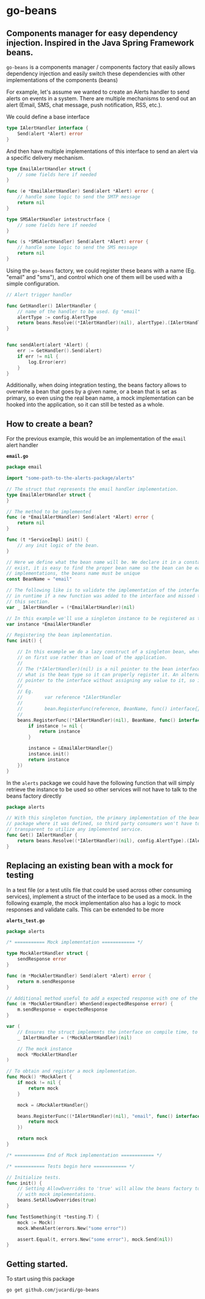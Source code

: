 # go-beans
## Components manager for easy dependency injection. Inspired in the Java Spring Framework beans.

`go-beans` is a components manager / components factory that easily allows dependency injection and easily switch these dependencies with other implementations of the components (beans)

For example, let's assume we wanted to create an Alerts handler to send alerts on events in a system. There are multiple mechanisms to send out an alert (Email, SMS, chat message, push notification, RSS, etc.).

We could define a base interface

```Go
type IAlertHandler interface {
	Send(alert *Alert) error
}
```

And then have multiple implementations of this interface to send an alert via a specific delivery mechanism.

```Go
type EmailAlertHandler struct {
	// some fields here if needed
}

func (e *EmailAlertHandler) Send(alert *Alert) error {
	// handle some logic to send the SMTP message
	return nil
}
```


```Go
type SMSAlertHandler intestructrface {
	// some fields here if needed
}

func (s *SMSAlertHandler) Send(alert *Alert) error {
	// handle some logic to send the SMS message
	return nil
}
```

Using the `go-beans` factory, we could register these beans with a name (Eg. "email" and "sms"), and control which one of them will be used with a simple configuration.

```Go
// Alert trigger handler

func GetHandler() IAlertHandler {
	// name of the handler to be used. Eg "email"
	alertType := config.AlertType
	return beans.Resolve((*IAlertHandler)(nil), alertType).(IAlertHandler)
}


func sendAlert(alert *Alert) {
	err := GetHandler().Send(alert)
	if err != nil {
		log.Error(err)
	}
}
```

Additionally, when doing integration testing, the beans factory allows to overwrite a bean that goes by a given name, or a bean that is set as primary, so even using the real bean name, a mock implementation can be hooked into the application, so it can still be tested as a whole.

## How to create a bean?

For the previous example, this would be an implementation of the `email` alert handler

**`email.go`**
```Go
package email

import "some-path-to-the-alerts-package/alerts"

// The struct that represents the email handler implementation.
type EmailAlertHandler struct {
}

// The method to be implemented
func (e *EmailAlertHandler) Send(alert *Alert) error {
	return nil
}

func (t *ServiceImpl) init() {
	// any init logic of the bean.
}

// Here we define what the bean name will be. We declare it in a constant, so if multiple implementations
// exist, it is easy to find the proper bean name so the bean can be easily retrieved. If doing multiple
// implementations, the beans name must be unique
const BeanName = "email"

// The following like is to validate the implementation of the interface on build, so it do not fail
// in runtime if a new function was added to the interface and missed to add the implementation in
// this section.
var _ IAlertHandler = (*EmailAlertHandler)(nil)

// In this example we'll use a singleton instance to be registered as the bean.
var instance *EmailAlertHandler

// Registering the bean implementation.
func init() {

	// In this example we do a lazy construct of a singleton bean, where the singleton will be initialized
	// on first use rather than on load of the application.
	//
	// The (*IAlertHandler)(nil) is a nil pointer to the bean interface. It is required so the factory knows
	// what is the bean type so it can properly register it. An alternative to this approach is to declare
	// pointer to the interface without assigning any value to it, so it can be passed as an argument.
	//
	// Eg.
	//        var reference *IAlertHandler
	//
	//        bean.RegisterFunc(reference, BeanName, func() interface{}) {
	//
	beans.RegisterFunc((*IAlertHandler)(nil), BeanName, func() interface{} {
		if instance != nil {
			return instance
		}

		instance = &EmailAlertHandler{}
		instance.init()
		return instance
	})
}
```

In the `alerts` package we could have the following function that will simply retrieve the instance to be used
so other services will not have to talk to the beans factory directly
```Go
package alerts

// With this singleton function, the primary implementation of the bean can be accessed directly from the
// package where it was defined, so third party consumers won't have to import the bean package, making it
// transparent to utilize any implemented service.
func Get() IAlertHandler {
	return beans.Resolve((*IAlertHandler)(nil), config.AlertType).(IAlertHandler)
}
```

## Replacing an existing bean with a mock for testing

In a test file (or a test utils file that could be used across other consuming services), implement a struct
of the interface to be used as a mock. In the following example, the mock implementation also has a logic to mock responses and validate calls. This can be extended to be more

**`alerts_test.go`**
```Go
package alerts

/* =========== Mock implementation ============ */

type MockAlertHandler struct {
	sendResponse error
}

func (m *MockAlertHandler) Send(alert *Alert) error {
	return m.sendResponse
}

// Additional method useful to add a expected response with one of the interface methods are called
func (m *MockAlertHandler) WhenSend(expectedResponse error) {
	m.sendResponse = expectedResponse
}

var (
	// Ensures the struct implements the interface on compile time, to prevent failures in runtime
	_ IAlertHandler = (*MockAlertHandler)(nil)

	// The mock instance
	mock *MockAlertHandler
)

// To obtain and register a mock implementation.
func Mock() *MockAlert {
	if mock != nil {
		return mock
	}

	mock = &MockAlertHandler{}

	beans.RegisterFunc((*IAlertHandler)(nil), "email", func() interface{} {
		return mock
	})

	return mock
}

/* =========== End of Mock implementation ============ */

/* =========== Tests begin here ============ */

// Initialize tests.
func init() {
    // Setting AllowOverrides to 'true' will allow the beans factory to replace existing beans
    // with mock implementations.
    beans.SetAllowOverrides(true)
}

func TestSomething(t *testing.T) {
    mock := Mock()
    mock.WhenAlert(errors.New("some error"))

    assert.Equal(t, errors.New("some error"), mock.Send(nil))
}
```

## Getting started.

To start using this package

```
go get github.com/jucardi/go-beans
```